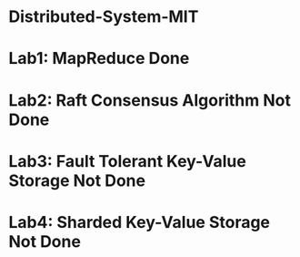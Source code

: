 # Distributed-System-MIT

# Lab1: MapReduce Done
# Lab2: Raft Consensus Algorithm Not Done
# Lab3: Fault Tolerant Key-Value Storage Not Done
# Lab4: Sharded Key-Value Storage Not Done
